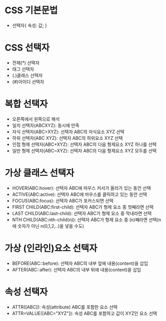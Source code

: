 # CSS 기본문법
* 선택자{
    속성: 값;
  }

# CSS 선택자
* 전체(*) 선택자
* 태그 선택자
* (.)클래스 선택자
* (#)아이디 선택자

# 복합 선택자
* 오른쪽에서 왼쪽으로 해석
* 일치 선택자(ABCXYZ): 동시에 만족
* 자식 선택자(ABC>XYZ): 선택자 ABC의 자식요소 XYZ 선택 
* 하위 선택자(ABC XYZ): 선택자 ABC의 하위요소 XYZ 선택
* 인접 형제 선택자(ABC+XYZ): 선택자 ABC의 다음 형제요소 XYZ 하나를 선택
* 일반 형제 선택자(ABC~XYZ): 선택자 ABC의 다음 형제요소 XYZ 모두를 선택

# 가상 클래스 선택자
* HOVER(ABC:hover): 선택자 ABC에 마우스 커서가 올라가 있는 동안 선택
* ACTIVE(ABC:active): 선택자 ABC에 마우스를 클릭하고 있는 동안 선택
* FOCUS(ABC:focus): 선택자 ABC가 포커스되면 선택
* FIRST CHILD(ABC:first-child): 선택자 ABC가 형제 요소 중 첫째라면 선택
* LAST CHILD(ABC:last-child): 선택자 ABC가 형제 요소 중 막내라면 선택
* NTH CHILD(ABC:nth-child(n)): 선택자 ABC가 형제 요소 중 (n)째라면 선택(n에 숫자가 아닌 n(0,1,2,..)을 넣을 수도)

# 가상 (인라인)요소 선택자
* BEFORE(ABC::before): 선택자 ABC의 내부 앞에 내용(content)을 삽입
* AFTER(ABC::after): 선택자 ABC의 내부 뒤에 내용(content)을 삽입

# 속성 선택자
* ATTR([ABC]): 속성(attribute) ABC를 포함한 요소 선택
* ATTR=VALUE([ABC="XYZ"]): 속성 ABC를 포함하고 값이 XYZ인 요소 선택
